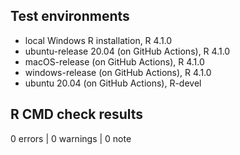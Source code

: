 ## Test environments
* local Windows R installation, R 4.1.0
* ubuntu-release 20.04 (on GitHub Actions), R 4.1.0
* macOS-release (on GitHub Actions), R 4.1.0
* windows-release (on GitHub Actions), R 4.1.0 
* ubuntu 20.04 (on GitHub Actions), R-devel

## R CMD check results

0 errors | 0 warnings | 0 note
